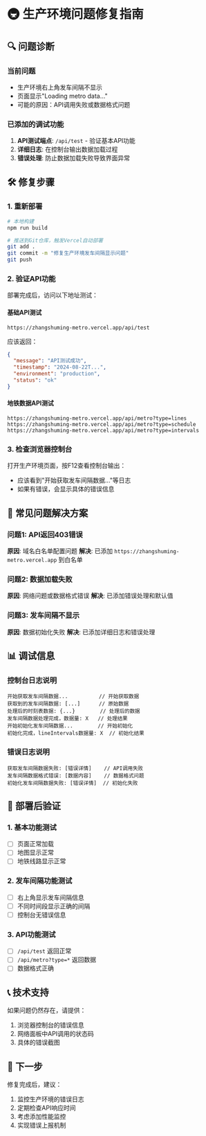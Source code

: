 # 🚇 生产环境问题修复指南

## 🔍 问题诊断

### 当前问题
- 生产环境右上角发车间隔不显示
- 页面显示"Loading metro data..."
- 可能的原因：API调用失败或数据格式问题

### 已添加的调试功能
1. **API测试端点**: `/api/test` - 验证基本API功能
2. **详细日志**: 在控制台输出数据加载过程
3. **错误处理**: 防止数据加载失败导致界面异常

## 🛠️ 修复步骤

### 1. 重新部署
```bash
# 本地构建
npm run build

# 推送到Git仓库，触发Vercel自动部署
git add .
git commit -m "修复生产环境发车间隔显示问题"
git push
```

### 2. 验证API功能
部署完成后，访问以下地址测试：

#### 基础API测试
```
https://zhangshuming-metro.vercel.app/api/test
```
应该返回：
```json
{
  "message": "API测试成功",
  "timestamp": "2024-08-22T...",
  "environment": "production",
  "status": "ok"
}
```

#### 地铁数据API测试
```
https://zhangshuming-metro.vercel.app/api/metro?type=lines
https://zhangshuming-metro.vercel.app/api/metro?type=schedule
https://zhangshuming-metro.vercel.app/api/metro?type=intervals
```

### 3. 检查浏览器控制台
打开生产环境页面，按F12查看控制台输出：
- 应该看到"开始获取发车间隔数据..."等日志
- 如果有错误，会显示具体的错误信息

## 🔧 常见问题解决方案

### 问题1: API返回403错误
**原因**: 域名白名单配置问题
**解决**: 已添加 `https://zhangshuming-metro.vercel.app` 到白名单

### 问题2: 数据加载失败
**原因**: 网络问题或数据格式错误
**解决**: 已添加错误处理和默认值

### 问题3: 发车间隔不显示
**原因**: 数据初始化失败
**解决**: 已添加详细日志和错误处理

## 📊 调试信息

### 控制台日志说明
```
开始获取发车间隔数据...          // 开始获取数据
获取到的发车间隔数据: [...]      // 原始数据
处理后的时刻表数据: {...}        // 处理后的数据
发车间隔数据处理完成，数据量: X   // 处理结果
开始初始化发车间隔数据...        // 开始初始化
初始化完成，lineIntervals数据量: X  // 初始化结果
```

### 错误日志说明
```
获取发车间隔数据失败: [错误详情]    // API调用失败
发车间隔数据格式错误: [数据内容]    // 数据格式问题
初始化发车间隔数据失败: [错误详情]  // 初始化失败
```

## 🚀 部署后验证

### 1. 基本功能测试
- [ ] 页面正常加载
- [ ] 地图显示正常
- [ ] 地铁线路显示正常

### 2. 发车间隔功能测试
- [ ] 右上角显示发车间隔信息
- [ ] 不同时间段显示正确的间隔
- [ ] 控制台无错误信息

### 3. API功能测试
- [ ] `/api/test` 返回正常
- [ ] `/api/metro?type=*` 返回数据
- [ ] 数据格式正确

## 📞 技术支持

如果问题仍然存在，请提供：
1. 浏览器控制台的错误信息
2. 网络面板中API调用的状态码
3. 具体的错误截图

## 🎯 下一步

修复完成后，建议：
1. 监控生产环境的错误日志
2. 定期检查API响应时间
3. 考虑添加性能监控
4. 实现错误上报机制
